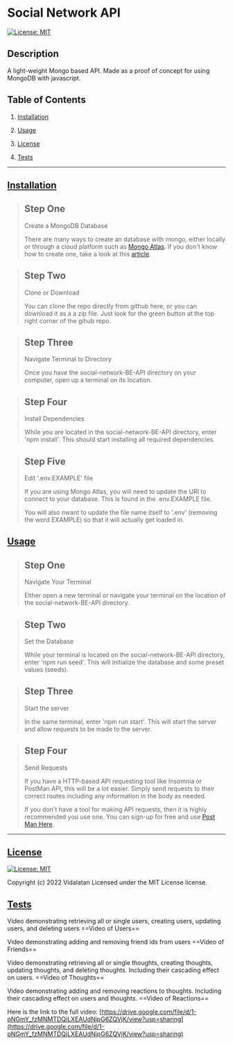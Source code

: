 # Social Network API

[![License: MIT](https://img.shields.io/badge/License-MIT-yellow.svg)](https://opensource.org/licenses/MIT)

## Description

A light-weight Mongo based API. Made as a proof of concept for using MongoDB with javascript.


## Table of Contents

1.  [Installation](#installation)

2.  [Usage](#usage)

3.  [License](#license)

4.  [Tests](#tests)

---

## [Installation](#installation)

>## Step One
>Create a MongoDB Database
>
>There are many ways to create an database with mongo, either locally or through a cloud platform such as [Mongo Atlas](https://www.mongodb.com/cloud/atlas/register2?utm_content=rlsapostreg&utm_source=google&utm_campaign=gs_americas_uscan_search_brand_dsa_atlas_desktop_rlsa_postreg&utm_term=&utm_medium=cpc_paid_search&utm_ad=&utm_ad_campaign_id=14383025495&adgroup=129270225274&gclid=CjwKCAjwsJ6TBhAIEiwAfl4TWHhemP4tH-_KAuJTYJEfoSu6TkPSWlf36aQnjZUP1qVRZLhOb7DlPBoCUbgQAvD_BwE). If you don't know how to create one, take a look at this [article](https://www.mongodb.com/basics/create-database).


>## Step Two
>Clone or Download
>
>You can clone the repo directly from github here, or you can download it as a a zip file. Just look for the green button at the top right corner of the gihub repo.


>## Step Three
>Navigate Terminal to Directory
>
>Once you have the social-network-BE-API directory on your computer, open up a terminal on its location.


>## Step Four
>Install Dependencies
>
>While you are located in the social-network-BE-API directory, enter 'npm install'. This should start installing all required dependencies.


>## Step Five
>Edit '.env.EXAMPLE' file
>
>If you are using Mongo Atlas, you will need to update the URI to connect to your database. This is found in the .env.EXAMPLE file.
>
>You will also nwant to update the file name itself to '.env' (removing the word EXAMPLE) so that it will actually get loaded in.

## [Usage](#usage)

>## Step One
>Navigate Your Terminal
>
>Either open a new terminal or navigate your terminal on the location of the social-network-BE-API directory.

>## Step Two
>Set the Database
>
>While your terminal is located on the social-network-BE-API directory, enter 'npm run seed'. This will initialize the database and some preset values (seeds).

>## Step Three
>Start the server
>
>In the same terminal, enter 'npm run start'. This will start the server and allow requests to be made to the server.

>## Step Four
>Send Requests
>
>If you have a HTTP-based API requesting tool like Insomnia or PostMan API, this will be a lot easier. Simply send requests to their correct routes including any information in the body as needed.
>
>If you don't have a tool for making API requests, then it is highly recommended you use one. You can sign-up for free and use [Post Man Here](https://www.postman.com/).

---

## [License](#license)
[![License: MIT](https://img.shields.io/badge/License-MIT-yellow.svg)](https://opensource.org/licenses/MIT)

 Copyright (c) 2022 Vidalatan Licensed under the MIT License license.

## [Tests](#tests)

Video demonstrating retrieving all or single users, creating users, updating users, and deleting users
==Video of Users==

Video demonstrating adding and removing friend ids from users
==Video of Friends==

Video demonstrating retrieving all or single thoughts, creating thoughts, updating thoughts, and deleting thoughts. Including their cascading effect on users.
==Video of Thoughts==

Video demonstrating adding and removing reactions to thoughts. Including their cascading effect on users and thoughts.
==Video of Reactions==

Here is the link to the full video:
[https://drive.google.com/file/d/1-pNGmY_fzMNMTDQiLXEAUdNipG6ZQVjK/view?usp=sharing](https://drive.google.com/file/d/1-pNGmY_fzMNMTDQiLXEAUdNipG6ZQVjK/view?usp=sharing)
